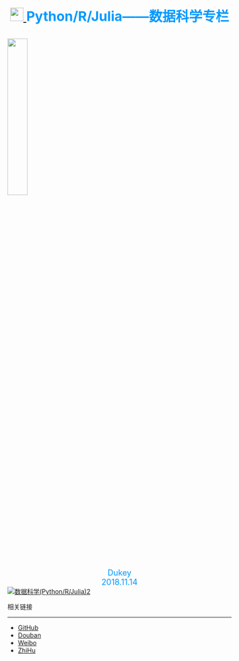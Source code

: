 <h1 style="text-align:center">
    <a href="https://github.com" target="_blank"><img src="https://assets-cdn.github.com/images/email/explore/explore-gradient-icon.png" style="border: 0px ; width: 30px; height: 30px; margin: 0px;">
    </a>
    <font style="color:#0099FF;font-size:30px">Python/R/Julia——数据科学专栏</font>
</h1>
    <h2>
        <a target="_blank" href="https://www.kaggle.com"><img border="0" src="https://www.kaggle.com/static/images/home/computer.png"  width = "30%"></a>
    </h2>     
    
    
<div style="text-align:center">
    <font style="color:#0099FF;font-size:18px">Dukey</font>
</div >

<div style="text-align:center">
    <font style="color:#0099FF;font-size:18px">2018.11.14</font>
</div >


<!--左侧内容
<h1 style="text-align:center">
<span style="color:##5CBB44;font-size:65px">Use MarkDown</span>
</h1>
<h1 style="text-align:center">
<span style="color:#B22222;font-size:65px">Use MarkDown</span>
</h1>
-->
<div style="text-align:left">
    <a target="_blank" href="//shang.qq.com/wpa/qunwpa?idkey=57fb8a7ddd2aaa2ee7042722f9da874cbc346cb1d747ba72ee7e9844bec81e76"><img border="0" src="//pub.idqqimg.com/wpa/images/group.png" alt="数据科学(Python/R/Julia)2" title="数据科学(Python/R/Julia)2">
    </a>
</div>

相关链接

***


- [GitHub](http://github.com "title")
- [Douban](https://www.douban.com/people/tukey_cn/)
- [Weibo](https://weibo.com/u/2923926597/home?wvr=5)
- [ZhiHu](https://zhuanlan.zhihu.com/tukey/settings/contributes)
